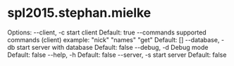 # spl2015.stephan.mielke

  Options:
    --client, -c
       start client
       Default: true
    --commands
       supported commands (client) example: "nick" "names" "get"
       Default: []
    --database, -db
       start server with database
       Default: false
    --debug, -d
       Debug mode
       Default: false
    --help, -h
       Default: false
    --server, -s
       start server
       Default: false
